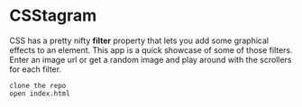 # CSStagram
CSS has a pretty nifty <strong>filter</strong> property that lets you add some graphical effects to an element. This app is a quick showcase of some of those filters. Enter an image url or get a random image and play around with the scrollers for each filter.
```
clone the repo
open index.html
```
